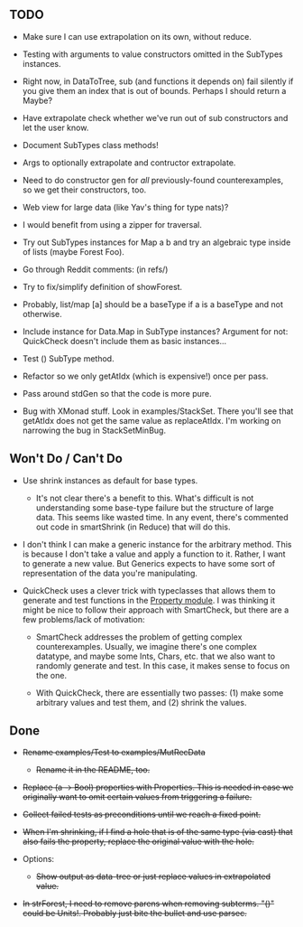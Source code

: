 TODO
-----------------------------------------------

* Make sure I can use extrapolation on its own, without reduce.

* Testing with arguments to value constructors omitted in the SubTypes
  instances.

* Right now, in DataToTree, sub (and functions it depends on) fail silently if
  you give them an index that is out of bounds.  Perhaps I should return a
  Maybe?  

* Have extrapolate check whether we've run out of sub constructors and let the
  user know.

* Document SubTypes class methods!

* Args to optionally extrapolate and contructor extrapolate.

* Need to do constructor gen for *all* previously-found counterexamples, so we
get their constructors, too.

* Web view for large data (like Yav's thing for type nats)?

* I would benefit from using a zipper for traversal.

* Try out SubTypes instances for Map a b and try an algebraic type inside of
  lists (maybe Forest Foo).

* Go through Reddit comments: (in refs/)

* Try to fix/simplify definition of showForest.

* Probably, list/map [a] should be a baseType if a is a baseType and not
  otherwise.

* Include instance for Data.Map in SubType instances?  Argument for not:
  QuickCheck doesn't include them as basic instances...

* Test () SubType method.

* Refactor so we only getAtIdx (which is expensive!) once per pass.

* Pass around stdGen so that the code is more pure.

* Bug with XMonad stuff.  Look in examples/StackSet.  There you'll see that
  getAtIdx does not get the same value as replaceAtIdx.  I'm working on
  narrowing the bug in StackSetMinBug.  

Won't Do / Can't Do
-----------------------------------------------
* Use shrink instances as default for base types.

  * It's not clear there's a benefit to this.  What's difficult is not
    understanding some base-type failure but the structure of large data.  This
    seems like wasted time.  In any event, there's commented out code in
    smartShrink (in Reduce) that will do this.

* I don't think I can make a generic instance for the arbitrary method.  This is
  because I don't take a value and apply a function to it.  Rather, I want to
  generate a new value.  But Generics expects to have some sort of
  representation of the data you're manipulating.

* QuickCheck uses a clever trick with typeclasses that allows them to generate
  and test functions in the [Property
  module](http://hackage.haskell.org/packages/archive/QuickCheck/2.5/doc/html/src/Test-QuickCheck-Property.html#exhaustive).
  I was thinking it might be nice to follow their approach with SmartCheck, but
  there are a few problems/lack of motivation:

  * SmartCheck addresses the problem of getting complex counterexamples.
    Usually, we imagine there's one complex datatype, and maybe some Ints,
    Chars, etc. that we also want to randomly generate and test.  In this case,
    it makes sense to focus on the one.

  * With QuickCheck, there are essentially two passes: (1) make some arbitrary
    values and test them, and (2) shrink the values.

Done
-----------------------------------------------
* ~~Rename examples/Test to examples/MutRecData~~

  * ~~Rename it in the README, too.~~

* ~~Replace (a -> Bool) properties with Properties.  This is needed in case we
  originally want to omit certain values from triggering a failure.~~

* ~~Collect failed tests as preconditions until we reach a fixed point.~~

* ~~When I'm shrinking, if I find a hole that is of the same type (via cast)
  that also fails the property, replace the original value with the hole.~~

* Options:
  * ~~Show output as data-tree or just replace values in extrapolated value.~~

* ~~In strForest, I need to remove parens when removing subterms.  "()" could be
  Units!.  Probably just bite the bullet and use parsec.~~

